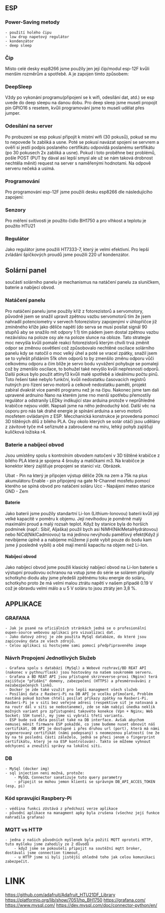 
## ESP
### Power-Saving metody
    - použití holého čipu 
    - low drop napetový regulátor
    - kondenzátor 
    - deep sleep
### Čip

Místo celé desky esp8266 jsme použily jen její čip/modul esp-12F kvůli menším rozměrům a spotřebě. A je zapojen tímto způsobem:

### DeepSleep

Vždy po vykonání programu(připojení se k wifi, odesílání dat, atd.) se esp uvede do deep sleepu na danou dobu. Pro deep sleep jsme museli propojit pin GPIO16 s resetem, kvůli programování jsme to museli udělat přes jumper. 

### Odesílání na server
Po probuzení se esp pokusí připojit k místní wifi (30 pokusů), pokud se mu to nepovede 1x zabliká a usne. Poté se pokusí navázat spojení se servrem a ověří si jestli podpis poslaného certifikátu odpovídá poslanému sertifikátu (po 30 pokusech 2x zabliká a usne). Pokud i toto proběhne bez problémů, pošle POST (PUT by dával asi lepší smysl ale už se nám taková drobnost nechtěla měnit) request na server s naměřenými hodnotami. Na odpově serveru nečeká a usímá. 

### Programování

Pro programování esp-12F jsme použili desku esp8266 dle následujícího zapojení:

### Senzory

Pro měření svítivosti je použito čidlo BH1750 a pro vlhkost a teplotu je použito HTU21

### Regulátor

Jako regulátor jsme použili HT7333-7, který je velmi efektivní. Pro lepší zvládání špičkových proudů jsme použili 220 uf kondenzátor.


## Solární panel

 součástí solárního panelu je mechanismus na natáčení panelu za sluníčkem, baterie a nabíjecí obvod.

### Natáčení panelu

Pro natáčení panelu jsme použily kříž z fotorezistorů a servomotory, původně jsem se snažil upravit  zpětnou vazbu servomotorů tím že jsem nahradil potenciometry v servech fotorezistory zapojenými v úhlopříčce již zmíněného kříže jako děliče napětí (do serva se musí posílat signál 90 stupňů aby se snažilo mít odpory 1:1) tím pádem jsem dostal zpětnou vazbu nezávislou na poloze osy ale na poloze slunce na obloze. Tato strategie moc nevyšla kvůli pomalé reakci fotorezistorů kterým chvíli trvá změnit odpor se změnou osvětlení což způsobovalo nechtěné oscilace solárního panelu kdy se natočil o moc velký úhel a poté se vracel zpátky, snažil jsem se to vyřešit přidáním 51k ohm odporů to by zmenšilo změnu odporu vůči celkovému odporu a čím blíže je servo bodu vyvážení pohybuje se pomaleji což by zmenšilo oscilace, to bohužel také nevyšlo kvůli nepřesnosti odporů. Další pokus bylo použit attiny13 kvůli malé spotřebě a ideálnímu počtu pinů. Toto řešení také nebylo funkční, kvůli nedostatku časovacích registrů nutných pro řízení servo motorů a celkově nedostatku paměti, projekt zabíral dvakrát více paměti programu než je na čipu. Nakonec jsme tam dali upravené ardnuino Nano na kterém jsme rno menší spotřebu přemostily regulátor a odstranily LEDky indikující stav arduina protože v neprůhledné krabičce nejsou vidět. Napsali jsme na něho jednoduchý kód. Další věc na úsporu pro nás tak drahé energie je spínání arduina a servo motorů mosfetem ovládaným z ESP.
Mecchanická konstrukce je provedena pomocí 3D tištěných dílů z bílého PLA. Osy okolo kterých se solár otáčí jsou udělány z závitové tyče m4 seříznuté a zabroušené na míru, lehký pohyb zajišťují kuličková ložiska r4.

### Baterie a nabíjecí obvod

Jsou umístěny spolu s kontrolním obvodem natočení v 3D tištěné krabičce z bílého PLA která je spojena 4 šrouby a matičkami m3. Na krabičce je konektor který zajišťuje propojení se stanicí viz. Obrázek. 

Ubat - Pin na který je připojen výstup děliče 20k na zem a 75k na plus akumulátoru
Enable - pin připojený na gate N-Channel mosfetu pomocí kterého se spíná obvod pro natáčení soláru
Ucc - Napájení meteo stanice
GND - Zem


#### Baterie

Jako baterii jsme použily standartní Li-Ion (Lithium-Ionovou) baterii kvůli její velké kapacitě v poměru k objemu. Její nevíhodou je poměrně malý maximální proud a malý rozsah teplot. Když by stanice byla do horších podmínek (např.: Sibiř, Aljaška) použil bych asi NiMH(NiklMetalHydrátovou) nebo NiCd(NiklCadmiovou) ta má jedinou nevýhodu paměťový efekt(Když jí nevibijeme úplně a a nabijeme můžeme jí poté vybít pouze do bodu kam jsme ji posledně vybili) a obě mají menší kapacitu na objem než Li-Ion.

#### Nabíjecí obvod

Jako nabíjecí obvod jsme použili klasický nabíjecí obvod na Li-Ion baterie s výstupní proudovou ochranou na vstup jsme do série se solárem přípojily schotkyho diodu aby jsme předešli zpětnému toku energie do soláru, schotkyho proto že má velmi malou ztrátu napětí v našem případě 0.19 V což je obravdu velmi málo a u 5 V soláru to jsou ztráty jen 3,8 %.



## APPLIKACE
### GRAFANA
    - Jak je psané na oficiálních stránkách jedná se o profesionální oupen-source webovou aplikaci pro vizualizaci dat.
    - Jako datový zdroj je zde použita MySql databáze, do které jsou zapicovány data ze všech zdrojů.
    - Celou aplikaci si hostujeme sami pomocí předpřipraveného image
### Návrh Propojení Jednotlivých Služeb 
    - Grafana spolu s databází (MySql) a Webové rozhraví/BD REAT API (nakonec v pythnu/flask) jsou hostovány na naSem soukromém serveru. 
    - Grafana a BD REAT API jsou přístupné skrzreverse-proxi (Nginx) terá zajišťuje "přidání" domeny, zabezpečení (HTTPS) a přesmérováváni z nezabezpečených linků.
    - Docker je zde také vzužit pro lepši managment všech služeb
    - Posílání data z Rasberi-Pi na DB API je vcelku přímočaré, Problém nastáná pokud bzchom chtéli posílat příkazy zpátky na Rasberi-Pi. Rasberi-Pi je v siti bez veřejné adresi (respektive siť je natovaná a na routr dál v síti se nedostaneme), zde se nám nabíyí únedka neklik možných variant pro zpřistupnéní takovéto konekce (Vpn + Nginx; Web Socket; SSH tunel), my jsme si vybrali třetí variantu.
    - ESP bude svá ďata posílat také na DB interface. Avšak abychom nemusei měnit firmware ESP pokaždé, co jsme budeme nuset obnovit náš certifikát, DB API je dostupné i přes druhou url (port), která má námi vygenerovaný certifikát (námi podepsaný) s neomezenou platností (ne že by na té posledni části záleželo, jedná se přeci jenom o fingerprint certifikátu, který je na ESP kontrolován). Takto se můžeme vyhnout odchycení a zneužití správy na lokální síti.
### DB
    - MySql (docker img)
    - sql injection neni možná, protože:
        - MySQL Connector sanatizuje tuto query parametry
        - připojit se mohou jemon klienti se správným DB_API_ACCES_TOKEN (esp, pi) 
### Kód spravujíci Raspbery-Pi
    - védšina funkci zUstává z předchozí verze aplikace
    - původní aplikace na managment apky byla zrušena (všechnz její funkce nahradila grafana)
### MQTT vs HTTP
    - jedna z našich původních myšlenek byla požití MQTT oprototi HTTP, tuto myšleku jsme zahodily ze 2 důvodů
        - když jsme se pokoušeli připojit na soutěžní mqtt broker, dostávali jsme connection timeout,
        - u HTTP jsme si byli jistější ohledně toho jak celou komunikaci zabezpečit.



# LINK 
https://github.com/adafruit/Adafruit_HTU21DF_Library
https://platformio.org/lib/show/7051/hp_BH1750
https://grafana.com/
https://www.mysql.com/
https://dev.mysql.com/doc/connector-python/en/
